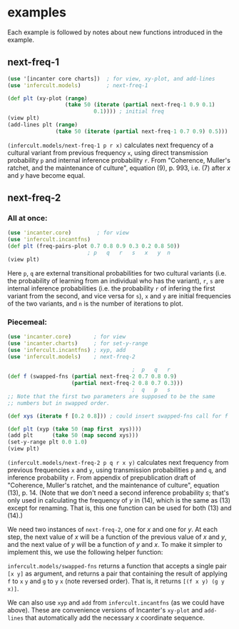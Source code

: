 # examples

Each example is followed by notes about new functions introduced in
the example.

## next-freq-1

```clojure
(use '[incanter core charts])  ; for view, xy-plot, and add-lines
(use 'infercult.models)        ; next-freq-1

(def plt (xy-plot (range) 
                  (take 50 (iterate (partial next-freq-1 0.9 0.1)
                           0.1)))) ; initial freq
(view plt)
(add-lines plt (range)
               (take 50 (iterate (partial next-freq-1 0.7 0.9) 0.5)))

```

`(infercult.models/next-freq-1 p r x)` calculates next frequency of a
cultural variant from previous frequency `x`, using direct
transmission probability `p` and internal inference probability `r`. 
From "Coherence, Muller's ratchet, and the maintenance of culture",
equation (9), p. 993, i.e. (7) after *x* and *y* have become equal.


## next-freq-2

### All at once:

```clojure
(use 'incanter.core)        ; for view
(use 'infercult.incantfns)
(def plt (freq-pairs-plot 0.7 0.8 0.9 0.3 0.2 0.8 50))
                         ; p   q   r   s   x   y  n
(view plt)
```

Here `p`, `q` are external transitional probabilities for two cultural
variants (i.e. the probability of learning from an individual who has
the variant), `r`, `s` are internal inference probabilities (i.e. the
probability `r` of infering the first variant from the second, and vice
versa for `s`), `x` and `y` are initial frequencies of the two
variants, and `n` is the number of iterations to plot.


### Piecemeal:

```clojure
(use 'incanter.core)       ; for view
(use 'incanter.charts)     ; for set-y-range
(use 'infercult.incantfns) ; xyp, add
(use 'infercult.models)    ; next-freq-2
 
                                       ;  p   q   r
(def f (swapped-fns (partial next-freq-2 0.7 0.8 0.9)
                    (partial next-freq-2 0.8 0.7 0.3)))
                                       ;  q   p   s
;; Note that the first two parameters are supposed to be the same
;; numbers but in swapped order.

(def xys (iterate f [0.2 0.8])) ; could insert swapped-fns call for f

(def plt (xyp (take 50 (map first  xys))))
(add plt      (take 50 (map second xys)))
(set-y-range plt 0.0 1.0)
(view plt)
```

`(infercult.models/next-freq-2 p q r x y)` calculates next frequency
from previous frequencies `x` and `y`, using  transmission probabilities
`p` and `q`, and inference probability `r`. From appendix of
prepublication draft of "Coherence, Muller's ratchet,  and the
maintenance of culture", equation (13), p.  14.  (Note that we don't
need a second inference probability *s*; that's only used in calculating
the frequency of *y* in (14), which is the same as (13) except for
renaming. That is, this one function can be used for both (13) and
(14).)

<!-- Note that the difference between code vars and italic vars above
and below is intentional.  The italicized vars are purely
mathematical; I'm not referencing code in these cases. -->

We need two instances of `next-freq-2`, one for *x* and one for *y*.
At each step, the next value of *x* will be a function of the previous
value of *x* and *y*, and the next value of *y* will be a function of
*y* and *x*.  To make it simpler to implement this, we use the following
helper function:

`infercult.models/swapped-fns` returns a function that accepts a single
pair `[x y]` as argument, and  returns a pair that containing the result
of applying `f` to `x` `y` and `g` to `y` `x` (note reversed order).
That is, it returns `[(f x y) (g y x)]`.

We can also use `xyp` and `add` from `infercult.incantfns` (as we could
have above).  These are convenience versions of Incanter's `xy-plot` and
`add-lines` that automatically add the necessary *x* coordinate
sequence.
